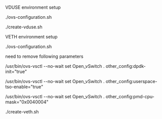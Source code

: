 VDUSE environment setup

./ovs-configuration.sh

./create-vduse.sh

VETH environment setup

./ovs-configuration.sh

need to remove following parameters

/usr/bin/ovs-vsctl --no-wait set Open_vSwitch . other_config:dpdk-init="true"

/usr/bin/ovs-vsctl --no-wait set Open_vSwitch . other_config:userspace-tso-enable="true"

/usr/bin/ovs-vsctl --no-wait set Open_vSwitch . other_config:pmd-cpu-mask="0x0040004"


./create-veth.sh
